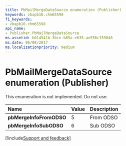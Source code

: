 ```yaml
---
title: PbMailMergeDataSource enumeration (Publisher)
keywords: vbapb10.chm65598
f1_keywords:
- vbapb10.chm65598
api_name:
- Publisher.PbMailMergeDataSource
ms.assetid: b014541b-3bce-b85a-e635-ae556c159848
ms.date: 06/08/2017
ms.localizationpriority: medium
---
```



# PbMailMergeDataSource enumeration (Publisher)

This enumeration is not implemented. Do not use.



|Name|Value|Description|
|:-----|:-----|:-----|
| **pbMergeInfoFromODSO**|5|From ODSO|
| **pbMergeInfoSubODSO**|6|Sub ODSO|

[!include[Support and feedback](~/includes/feedback-boilerplate.md)]